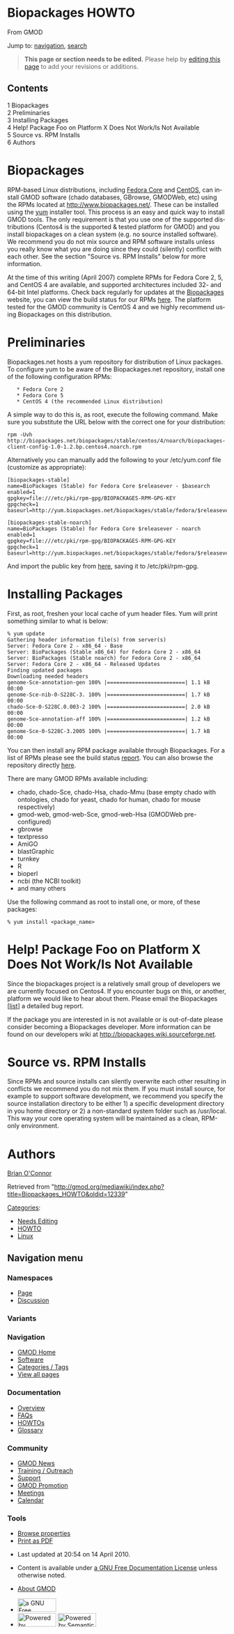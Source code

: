<div id="mw-page-base" class="noprint">

</div>

<div id="mw-head-base" class="noprint">

</div>

<div id="content" class="mw-body" role="main">

<span id="top"></span>

<div id="mw-js-message" style="display:none;">

</div>



# <span dir="auto">Biopackages HOWTO</span>

<div id="bodyContent">

<div id="siteSub">

From GMOD

</div>

<div id="contentSub">

</div>

<div id="jump-to-nav" class="mw-jump">

Jump to: [navigation](#mw-navigation), [search](#p-search)

</div>

<div id="mw-content-text" class="mw-content-ltr" lang="en" dir="ltr">

> **This page or section needs to be edited.**
> <span class="small">Please help by <span class="plainlinks"><a
> href="http://gmod.org/mediawiki/index.php?title=Biopackages_HOWTO&amp;action=edit"
> class="external text" rel="nofollow">editing this page</a></span> to
> add your revisions or additions.</span>

<div id="toc" class="toc">

<div id="toctitle">

## Contents

</div>

- [<span class="tocnumber">1</span>
  <span class="toctext">Biopackages</span>](#Biopackages)
- [<span class="tocnumber">2</span>
  <span class="toctext">Preliminaries</span>](#Preliminaries)
- [<span class="tocnumber">3</span> <span class="toctext">Installing
  Packages</span>](#Installing_Packages)
- [<span class="tocnumber">4</span> <span class="toctext">Help! Package
  Foo on Platform X Does Not Work/Is Not
  Available</span>](#Help.21_Package_Foo_on_Platform_X_Does_Not_Work.2FIs_Not_Available)
- [<span class="tocnumber">5</span> <span class="toctext">Source vs. RPM
  Installs</span>](#Source_vs._RPM_Installs)
- [<span class="tocnumber">6</span>
  <span class="toctext">Authors</span>](#Authors)

</div>

# <span id="Biopackages" class="mw-headline">Biopackages</span>

RPM-based Linux distributions, including
<a href="http://fedoraproject.org/wiki/" class="external text"
rel="nofollow">Fedora Core</a> and
<a href="http://www.centos.org" class="external text"
rel="nofollow">CentOS</a>, can install GMOD software (chado databases,
GBrowse, GMODWeb, etc) using the RPMs located at
<a href="http://www.biopackages.net/" class="external free"
rel="nofollow">http://www.biopackages.net/</a>. These can be installed
using the
<a href="http://en.wikipedia.org/wiki/Yellow_dog_Updater_Modified"
class="external text" rel="nofollow">yum</a> installer tool. This
process is an easy and quick way to install GMOD tools. The only
requirement is that you use one of the supported distributions (Centos4
is the supported & tested platform for GMOD) and you install biopackages
on a clean system (e.g. no source installed software). We recommend you
do not mix source and RPM software installs unless you really know what
you are doing since they could (silently) conflict with each other. See
the section "Source vs. RPM Installs" below for more information.

At the time of this writing (April 2007) complete RPMs for Fedora Core
2, 5, and CentOS 4 are available, and supported architectures included
32- and 64-bit Intel platforms. Check back regularly for updates at the
<a href="http://biopackages.net" class="external text"
rel="nofollow">Biopackages</a> website, you can view the build status
for our RPMs
<a href="http://biopackages.net/report" class="external text"
rel="nofollow">here</a>. The platform tested for the GMOD community is
CentOS 4 and we highly recommend using Biopackages on this distribution.

# <span id="Preliminaries" class="mw-headline">Preliminaries</span>

Biopackages.net hosts a yum repository for distribution of Linux
packages. To configure yum to be aware of the Biopackages.net
repository, install one of the following configuration RPMs:

       * Fedora Core 2
       * Fedora Core 5
       * CentOS 4 (the recommended Linux distribution)

A simple way to do this is, as root, execute the following command. Make
sure you substitute the URL below with the correct one for your
distribution:

    rpm -Uvh http://biopackages.net/biopackages/stable/centos/4/noarch/biopackages-client-config-1.0-1.2.bp.centos4.noarch.rpm

Alternatively you can manually add the following to your /etc/yum.conf
file (customize as appropriate):

    [biopackages-stable]
    name=BioPackages (Stable) for Fedora Core $releasever - $basearch
    enabled=1
    gpgkey=file:///etc/pki/rpm-gpg/BIOPACKAGES-RPM-GPG-KEY
    gpgcheck=1
    baseurl=http://yum.biopackages.net/biopackages/stable/fedora/$releasever/$basearch/

    [biopackages-stable-noarch]
    name=BioPackages (Stable) for Fedora Core $releasever - noarch
    enabled=1
    gpgkey=file:///etc/pki/rpm-gpg/BIOPACKAGES-RPM-GPG-KEY
    gpgcheck=1
    baseurl=http://yum.biopackages.net/biopackages/stable/fedora/$releasever/noarch/

And import the public key from
<a href="http://biopackages.net/BIOPACKAGES-RPM-GPG-KEY"
class="external text" rel="nofollow">here</a>, saving it to
/etc/pki/rpm-gpg.

# <span id="Installing_Packages" class="mw-headline">Installing Packages</span>

First, as root, freshen your local cache of yum header files. Yum will
print something similar to what is below:

    % yum update
    Gathering header information file(s) from server(s)
    Server: Fedora Core 2 - x86_64 - Base
    Server: BioPackages (Stable x86_64) for Fedora Core 2 - x86_64
    Server: BioPackages (Stable noarch) for Fedora Core 2 - x86_64
    Server: Fedora Core 2 - x86_64 - Released Updates
    Finding updated packages
    Downloading needed headers
    genome-Sce-annotation-gen 100% |=========================| 1.1 kB    00:00
    genome-Sce-nib-0-S228C-3. 100% |=========================| 1.7 kB    00:00
    chado-Sce-0-S228C.0.003-2 100% |=========================| 2.0 kB    00:00
    genome-Sce-annotation-aff 100% |=========================| 1.2 kB    00:00
    genome-Sce-0-S228C-3.2005 100% |=========================| 1.7 kB    00:00

You can then install any RPM package available through Biopackages. For
a list of RPMs please see the build status
<a href="http://biopackages.net/report" class="external text"
rel="nofollow">report</a>. You can also browse the repository directly
<a href="http://biopackages.net/stable" class="external text"
rel="nofollow">here</a>.

There are many GMOD RPMs available including:

- chado, chado-Sce, chado-Hsa, chado-Mmu (base empty chado with
  ontologies, chado for yeast, chado for human, chado for mouse
  respectively)
- gmod-web, gmod-web-Sce, gmod-web-Hsa (GMODWeb pre-configured)
- gbrowse
- textpresso
- AmiGO
- blastGraphic
- turnkey
- R
- bioperl
- ncbi (the NCBI toolkit)
- and many others

Use the following command as root to install one, or more, of these
packages:

    % yum install <package_name>

# <span id="Help.21_Package_Foo_on_Platform_X_Does_Not_Work.2FIs_Not_Available" class="mw-headline">Help! Package Foo on Platform X Does Not Work/Is Not Available</span>

Since the biopackages project is a relatively small group of developers
we are currently focused on Centos4. If you encounter bugs on this, or
another, platform we would like to hear about them. Please email the
Biopackages \[<a href="mailto:biopackages-main@lists.sourceforge.net"
class="external text" rel="nofollow">list</a>\] a detailed bug report.

If the package you are interested in is not available or is out-of-date
please consider becoming a Biopackages developer. More information can
be found on our developers wiki at
<a href="http://biopackages.wiki.sourceforge.net" class="external free"
rel="nofollow">http://biopackages.wiki.sourceforge.net</a>.

# <span id="Source_vs._RPM_Installs" class="mw-headline">Source vs. RPM Installs</span>

Since RPMs and source installs can silently overwrite each other
resulting in conflicts we recommend you do not mix them. If you must
install source, for example to support software development, we
recommend you specify the source installation directory to be either 1)
a specific development directory in you home directory or 2) a
non-standard system folder such as /usr/local. This way your core
operating system will be maintained as a clean, RPM-only environment.

# <span id="Authors" class="mw-headline">Authors</span>

<a
href="http://gmod.org/mediawiki/index.php?title=User:Boconnor&amp;action=edit&amp;redlink=1"
class="new" title="User:Boconnor (page does not exist)">Brian
O'Connor</a>

</div>

<div class="printfooter">

Retrieved from
"<http://gmod.org/mediawiki/index.php?title=Biopackages_HOWTO&oldid=12339>"

</div>

<div id="catlinks" class="catlinks">

<div id="mw-normal-catlinks" class="mw-normal-catlinks">

[Categories](Special:Categories "Special:Categories"):

- [Needs Editing](Category:Needs_Editing "Category:Needs Editing")
- [HOWTO](Category:HOWTO "Category:HOWTO")
- [Linux](Category:Linux "Category:Linux")

</div>

</div>

<div class="visualClear">

</div>

</div>

</div>

<div id="mw-navigation">

## Navigation menu

<div id="mw-head">



<div id="left-navigation">

<div id="p-namespaces" class="vectorTabs" role="navigation"
aria-labelledby="p-namespaces-label">

### Namespaces

- <span id="ca-nstab-main"><a href="Biopackages_HOWTO" accesskey="c"
  title="View the content page [c]">Page</a></span>
- <span id="ca-talk"><a
  href="http://gmod.org/mediawiki/index.php?title=Talk:Biopackages_HOWTO&amp;action=edit&amp;redlink=1"
  accesskey="t"
  title="Discussion about the content page [t]">Discussion</a></span>

</div>

<div id="p-variants" class="vectorMenu emptyPortlet" role="navigation"
aria-labelledby="p-variants-label">

### 

### Variants[](#)

<div class="menu">

</div>

</div>

</div>

<div id="right-navigation">





</div>



</div>

</div>

</div>

<div id="mw-panel">

<div id="p-logo" role="banner">

<a href="Main_Page"
style="background-image: url(../images/GMOD-cogs.png);"
title="Visit the main page"></a>

</div>

<div id="p-Navigation" class="portal" role="navigation"
aria-labelledby="p-Navigation-label">

### Navigation

<div class="body">

- <span id="n-GMOD-Home">[GMOD Home](Main_Page)</span>
- <span id="n-Software">[Software](GMOD_Components)</span>
- <span id="n-Categories-.2F-Tags">[Categories /
  Tags](Categories)</span>
- <span id="n-View-all-pages">[View all pages](Special:AllPages)</span>

</div>

</div>

<div id="p-Documentation" class="portal" role="navigation"
aria-labelledby="p-Documentation-label">

### Documentation

<div class="body">

- <span id="n-Overview">[Overview](Overview)</span>
- <span id="n-FAQs">[FAQs](Category:FAQ)</span>
- <span id="n-HOWTOs">[HOWTOs](Category:HOWTO)</span>
- <span id="n-Glossary">[Glossary](Glossary)</span>

</div>

</div>

<div id="p-Community" class="portal" role="navigation"
aria-labelledby="p-Community-label">

### Community

<div class="body">

- <span id="n-GMOD-News">[GMOD News](GMOD_News)</span>
- <span id="n-Training-.2F-Outreach">[Training /
  Outreach](Training_and_Outreach)</span>
- <span id="n-Support">[Support](Support)</span>
- <span id="n-GMOD-Promotion">[GMOD Promotion](GMOD_Promotion)</span>
- <span id="n-Meetings">[Meetings](Meetings)</span>
- <span id="n-Calendar">[Calendar](Calendar)</span>

</div>

</div>

<div id="p-tb" class="portal" role="navigation"
aria-labelledby="p-tb-label">

### Tools

<div class="body">


- <span id="t-smwbrowselink"><a href="Special:Browse/Biopackages_HOWTO" rel="smw-browse">Browse
  properties</a></span>
- <span id="t-pdf">[Print as
  PDF](http://gmod.org/mediawiki/index.php?title=Special:PdfPrint&page=Biopackages_HOWTO)</span>

</div>

</div>

</div>

</div>

<div id="footer" role="contentinfo">

- <span id="footer-info-lastmod">Last updated at 20:54 on 14 April
  2010.</span>
<!-- - <span id="footer-info-viewcount">73,001 page views.</span> -->
- <span id="footer-info-copyright">Content is available under
  <a href="http://www.gnu.org/licenses/fdl-1.3.html" class="external"
  rel="nofollow">a GNU Free Documentation License</a> unless otherwise
  noted.</span>

<!-- -->

- <span id="footer-places-about">[About
  GMOD](GMOD:About "GMOD:About")</span>

<!-- -->

- <span id="footer-copyrightico">[<img src="http://www.gnu.org/graphics/gfdl-logo-small.png" width="88"
  height="31" alt="a GNU Free Documentation License" />](http://www.gnu.org/licenses/fdl-1.3.html)</span>
- <span id="footer-poweredbyico">[<img
  src="../mediawiki/skins/common/images/poweredby_mediawiki_88x31.png"
  width="88" height="31" alt="Powered by MediaWiki" />](http://www.mediawiki.org/)
  [<img
  src="../mediawiki/extensions/SemanticMediaWiki/resources/images/smw_button.png"
  width="88" height="31" alt="Powered by Semantic MediaWiki" />](https://www.semantic-mediawiki.org/wiki/Semantic_MediaWiki)</span>

<div style="clear:both">

</div>

</div>
